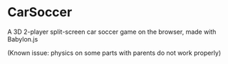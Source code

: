 # CarSoccer
A 3D 2-player split-screen car soccer game on the browser, made with Babylon.js

(Known issue: physics on some parts with parents do not work properly)
